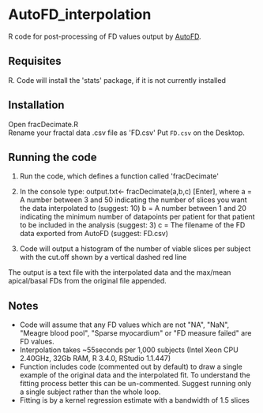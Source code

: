 # AutoFD_interpolation
R code for post-processing of FD values output by [AutoFD](https://github.com/UK-Digital-Heart-Project/AutoFD).

## Requisites

R.
Code will install the 'stats' package, if it is not currently installed

## Installation
Open fracDecimate.R  
Rename your fractal data .csv file as 'FD.csv'
Put `FD.csv` on the Desktop.

## Running the code
1. Run the code, which defines a function called 'fracDecimate'

2. In the console type: output.txt<- fracDecimate(a,b,c) [Enter], where
a = A number between 3 and 50 indicating the number of slices you want the data interpolated to (suggest: 10)
b = A number between 1 and 20 indicating the minimum number of datapoints per patient for that patient to be included in the analysis (suggest: 3)
c = The filename of the FD data exported from AutoFD (suggest: FD.csv)

3. Code will output a histogram of the number of viable slices per subject with the cut.off shown by a vertical dashed red line

The output is a text file with the interpolated data and the max/mean apical/basal FDs from the original file appended.

## Notes
- Code will assume that any FD values which are not "NA", "NaN", "Meagre blood pool", "Sparse myocardium" or "FD measure failed" are FD values.
- Interpolation takes ~55seconds per 1,000 subjects (Intel Xeon CPU 2.40GHz, 32Gb RAM, R 3.4.0, RStudio 1.1.447)
- Function includes code (commented out by default) to draw a single example of the original data and the interpolated fit. To understand the fitting process better this can be un-commented. Suggest running only a single subject rather than the whole loop.
- Fitting is by a kernel regression estimate with a bandwidth of 1.5 slices



